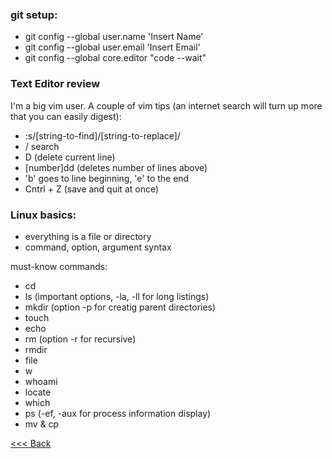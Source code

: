 
### git setup:

+ git config --global user.name 'Insert Name'
+ git config --global user.email 'Insert Email'
+ git config --global core.editor "code --wait"

### Text Editor review

I'm a big vim user. A couple of vim tips (an internet search will turn up more that you can easily digest):

- :s/[string-to-find]/[string-to-replace]/
- / search
- D (delete current line)
- [number]dd (deletes number of lines above)
- 'b' goes to line beginning, 'e' to the end
- Cntrl + Z (save and quit at once)

### Linux basics:

* everything is a file or directory
* command, option, argument syntax

must-know commands: 
* cd
* ls (important options, -la, -ll for long listings)
* mkdir (option -p for creatig parent directories)
* touch
* echo
* rm (option -r for recursive)
* rmdir
* file
* w
* whoami
* locate
* which
* ps (-ef, -aux for process information display)
* mv & cp


[<<< Back](README.md)
